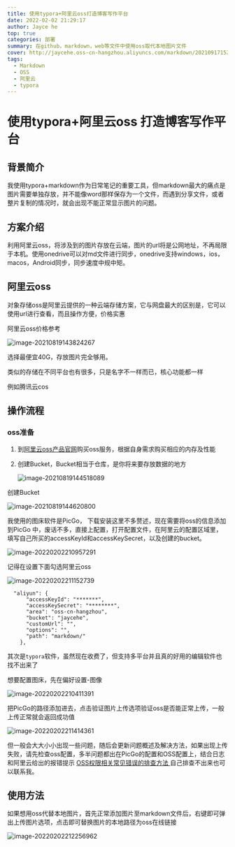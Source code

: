 ```yaml
---
title: 使用typora+阿里云oss打造博客写作平台
date: 2022-02-02 21:29:17
author: Jayce he
top: true
categories: 部署
summary: 在github，markdown，web等文件中使用oss取代本地图片文件
cover: http://jaycehe.oss-cn-hangzhou.aliyuncs.com/markdown/202109171525690.png
tags:
  - Markdown
  - OSS
  - 阿里云
  - typora
---
```

# 使用typora+阿里云oss 打造博客写作平台

## 背景简介

我使用typora+markdown作为日常笔记的重要工具，但markdown最大的痛点是图片需要单独存放，并不能像word那样保存为一个文件，而遇到分享文件，或者整片复制的情况时，就会出现不能正常显示图片的问题。

## 方案介绍

利用阿里云oss，将涉及到的图片存放在云端，图片的url将是公网地址，不再局限于本机。使用onedrive可以对md文件进行同步，onedrive支持windows，ios，macos，Android同步，同步速度中规中矩。

## 阿里云oss

对象存储oss是阿里云提供的一种云端存储方案，它与网盘最大的区别是，它可以使用url进行查看，而且操作方便，价格实惠

阿里云oss价格参考

![image-20210819143824267](https://jaycehe.oss-cn-hangzhou.aliyuncs.com/markdown/202108191438597.png)

选择最便宜40G，存放图片完全够用。

类似的存储在不同平台也有很多，只是名字不一样而已，核心功能都一样

例如腾讯云cos

## 操作流程

### oss准备

1. 到[阿里云oss产品官网](https://www.aliyun.com/product/oss/)购买oss服务，根据自身需求购买相应的内存及性能

2. 创建Bucket，Bucket相当于仓库，是你将来要存放数据的地方

   ![image-20210819144518089](https://jaycehe.oss-cn-hangzhou.aliyuncs.com/markdown/202108191445966.png)



创建Bucket 

![image-20210819144620800](https://jaycehe.oss-cn-hangzhou.aliyuncs.com/markdown/202202022133051.png)





我使用的图床软件是PicGo， 下载安装这里不多赘述，现在需要将oss的信息添加到PicGo 中，废话不多，直接上配置，打开配置文件，在阿里云的配置区域里，填写自己所买的accessKeyId和accessKeySecret，以及创建的bucket。

![image-20220202210957291](https://jaycehe.oss-cn-hangzhou.aliyuncs.com/markdown/202202022133067.png)

记得在设置下面勾选阿里云oss

![image-20220202211152739](https://jaycehe.oss-cn-hangzhou.aliyuncs.com/markdown/202202022111401.png)

```
  "aliyun": {
      "accessKeyId": "*******",
      "accessKeySecret": "********",
      "area": "oss-cn-hangzhou",
      "bucket": "jaycehe",
      "customUrl": "",
      "options": "",
      "path": "markdown/"
    },
```



其次是`typora`软件，虽然现在收费了，但支持多平台并且真的好用的编辑软件也找不出来了

想要配置图床，先在偏好设置-图像

![image-20220202210411391](https://jaycehe.oss-cn-hangzhou.aliyuncs.com/markdown/202202022104031.png)

把PicGo的路径添加进去，点击验证图片上传选项验证oss是否能正常上传，一般上传正常就会返回成功值

![image-20220202211414361](https://jaycehe.oss-cn-hangzhou.aliyuncs.com/markdown/202202022114037.png)

但一般会大大小小出现一些问题，随后会更新问题概述及解决方法，如果出现上传失败，请先检查oss配置，多半问题都出在PicGo的配置和OSS配置上，结合日志和阿里云给出的报错提示 [OSS权限相关常见错误的排查方法
](https://help.aliyun.com/document_detail/42777.html) 自己排查不出来也可以联系我。


## 使用方法

如果想用oss代替本地图片，首先正常添加图片至markdown文件后，右键即可弹出上传图片选项，点击即可替换图片的本地路径为oss在线链接

![image-20220202212256962](https://jaycehe.oss-cn-hangzhou.aliyuncs.com/markdown/202202022122264.png)